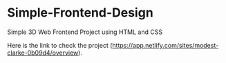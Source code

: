 # Simple-Frontend-Design

Simple 3D Web Frontend Project using HTML and CSS

Here is the link to check the project (https://app.netlify.com/sites/modest-clarke-0b09d4/overview).
